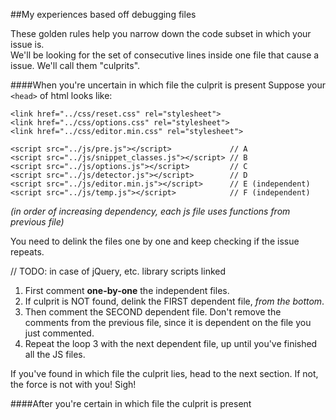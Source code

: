 ##My experiences based off debugging files

These golden rules help you narrow down the code subset in which your issue is.  
We'll be looking for the set of consecutive lines inside one file that cause a issue. We'll call them "culprits".

####When you're uncertain in which file the culprit is present
Suppose your `<head>` of html looks like:

```
<link href="../css/reset.css" rel="stylesheet">
<link href="../css/options.css" rel="stylesheet">
<link href="../css/editor.min.css" rel="stylesheet">

<script src="../js/pre.js"></script>             // A
<script src="../js/snippet_classes.js"></script> // B
<script src="../js/options.js"></script>         // C
<script src="../js/detector.js"></script>        // D
<script src="../js/editor.min.js"></script>   	 // E (independent)
<script src="../js/temp.js"></script>            // F (independent)
```
_(in order of increasing dependency, each js file uses functions from previous file)_

You need to delink the files one by one and keep checking if the issue repeats.

// TODO: in case of jQuery, etc. library scripts linked

1. First comment **one-by-one** the independent files.
2. If culprit is NOT found, delink the FIRST dependent file, _from the bottom_.
3. Then comment the SECOND dependent file. Don't remove the comments from the previous file, since it is dependent on the file you just commented.
3. Repeat the loop 3 with the next dependent file, up until you've finished all the JS files.

If you've found in which file the culprit lies, head to the next section. If not, the force is not with you! Sigh!

####After you're certain in which file the culprit is present

